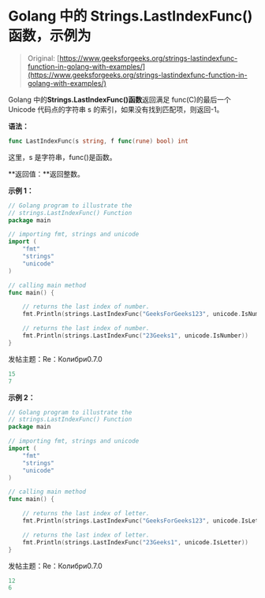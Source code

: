 # Golang 中的 Strings.LastIndexFunc()函数，示例为

> Original: [https://www.geeksforgeeks.org/strings-lastindexfunc-function-in-golang-with-examples/](https://www.geeksforgeeks.org/strings-lastindexfunc-function-in-golang-with-examples/)

Golang 中的**Strings.LastIndexFunc()函数**返回满足 func(C)的最后一个 Unicode 代码点的字符串 s 的索引，如果没有找到匹配项，则返回-1。

**语法：**

```go
func LastIndexFunc(s string, f func(rune) bool) int

```

这里，s 是字符串，func()是函数。

**返回值：**返回整数。

**示例 1：**

```go
// Golang program to illustrate the
// strings.LastIndexFunc() Function
package main

// importing fmt, strings and unicode
import (
    "fmt"
    "strings"
    "unicode"
)

// calling main method
func main() {

    // returns the last index of number.
    fmt.Println(strings.LastIndexFunc("GeeksForGeeks123", unicode.IsNumber))

    // returns the last index of number.
    fmt.Println(strings.LastIndexFunc("23Geeks1", unicode.IsNumber))
}
```

发帖主题：Re：Колибри0.7.0

```go
15
7

```

**示例 2：**

```go
// Golang program to illustrate the
// strings.LastIndexFunc() Function
package main

// importing fmt, strings and unicode
import (
    "fmt"
    "strings"
    "unicode"
)

// calling main method
func main() {

    // returns the last index of letter.
    fmt.Println(strings.LastIndexFunc("GeeksForGeeks123", unicode.IsLetter))

    // returns the last index of letter.
    fmt.Println(strings.LastIndexFunc("23Geeks1", unicode.IsLetter))
}
```

发帖主题：Re：Колибри0.7.0

```go
12
6

```